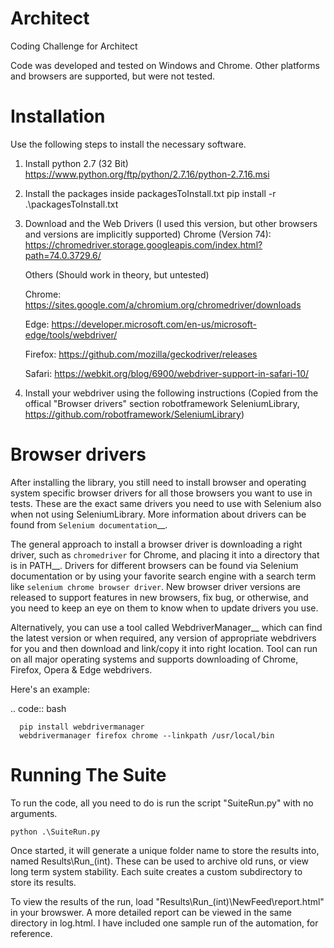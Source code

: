 # Architect
Coding Challenge for Architect

Code was developed and tested on Windows and Chrome. Other platforms and browsers are supported, but were not tested.

# Installation
Use the following steps to install the necessary software.
1. Install python 2.7 (32 Bit)
    https://www.python.org/ftp/python/2.7.16/python-2.7.16.msi


2. Install the packages inside packagesToInstall.txt
    pip install -r .\packagesToInstall.txt


3. Download and the Web Drivers (I used this version, but other browsers and versions are implicitly supported)
    Chrome (Version 74): https://chromedriver.storage.googleapis.com/index.html?path=74.0.3729.6/

    Others (Should work in theory, but untested)
    
    Chrome:	        https://sites.google.com/a/chromium.org/chromedriver/downloads
    
    Edge:	        https://developer.microsoft.com/en-us/microsoft-edge/tools/webdriver/
    
    Firefox:	    https://github.com/mozilla/geckodriver/releases
    
    Safari:	        https://webkit.org/blog/6900/webdriver-support-in-safari-10/


4. Install your webdriver using the following instructions (Copied from the offical "Browser drivers" section robotframework SeleniumLibrary, https://github.com/robotframework/SeleniumLibrary)

# Browser drivers

After installing the library, you still need to install browser and
operating system specific browser drivers for all those browsers you
want to use in tests. These are the exact same drivers you need to use with
Selenium also when not using SeleniumLibrary. More information about
drivers can be found from `Selenium documentation`__.

The general approach to install a browser driver is downloading a right
driver, such as ``chromedriver`` for Chrome, and placing it into
a directory that is in PATH__. Drivers for different browsers
can be found via Selenium documentation or by using your favorite
search engine with a search term like ``selenium chrome browser driver``.
New browser driver versions are released to support features in
new browsers, fix bug, or otherwise, and you need to keep an eye on them
to know when to update drivers you use.

Alternatively, you can use a tool called WebdriverManager__ which can
find the latest version or when required, any version of appropriate
webdrivers for you and then download and link/copy it into right
location. Tool can run on all major operating systems and supports
downloading of Chrome, Firefox, Opera & Edge webdrivers.

Here's an example:

.. code:: bash

      pip install webdrivermanager
      webdrivermanager firefox chrome --linkpath /usr/local/bin


# Running The Suite
To run the code, all you need to do is run the script "SuiteRun.py" with no arguments.

    python .\SuiteRun.py

Once started, it will generate a unique folder name to store the results into, named Results\Run_(int). These can be used to archive old runs, or view long term system stability. Each suite creates a custom subdirectory to store its results.

To view the results of the run, load "Results\Run_(int)\NewFeed\report.html" in your browswer. A more detailed report can be viewed in the same directory in log.html. I have included one sample run of the automation, for reference.
